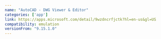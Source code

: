 ```yaml
---
name: "AutoCAD - DWG Viewer & Editor"
categories: ['app']
link: https://apps.microsoft.com/detail/9wzdncrfjctk?hl=en-us&gl=US
compatibility: emulation
versionFrom: "9.15.1.0"
---
```


